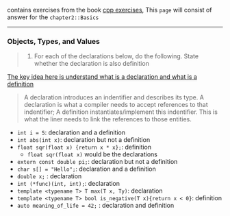 contains exercises from the book [cpp exercises](), This `page` will consist of answer for the `chapter2::Basics` 

---

### Objects, Types, and Values

> 1. For each of the declarations below, do the following. State whether the declaration is also definition

[The key idea here is understand what is a declaration and what is a definition](https://stackoverflow.com/questions/1410563/what-is-the-difference-between-a-definition-and-a-declaration)
> A declaration introduces an indentifier and describes its type. A declaration is what a compiler needs to
accept references to that indentifier; A definition instantiates/implement this indentifier. This is what the liner needs to link the references to those entities.

- `int i = 5`: declaration and a definition
- `int abs(int x)`: declaration but not a definition
- `float sqr(float x) {return x * x};`: definition
    - `float sqr(float x)` would be the declarations
- `extern const double pi;`: declaration but not a definition
- `char s[] = "Hello";`: declaration and a definition
- `double x;` : declaration
- `int (*func)(int, int);`: declaration
- `template <typename T> T max(T x, Ty)`: declaration
- `template <typename T> bool is_negative(T x){return x < 0}`: definition
- `auto meaning_of_life = 42;` : declaration and definition
